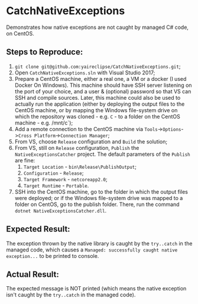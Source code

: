 # CatchNativeExceptions

Demonstrates how native exceptions are not caught by managed C# code, on CentOS.

## Steps to Reproduce:

1.  `git clone git@github.com:yaireclipse/CatchNativeExceptions.git`;
2.  Open `CatchNativeExceptions.sln` with Visual Studio 2017;
3.  Prepare a CentOS machine, either a real one, a VM or a docker (I used Docker On Windows). This machine should have SSH server listening on the port of your choice, and a user & (optional) password so that VS can SSH and compile sources. Later, this machine could also be used to actually run the application (either by deploying the output files to the CentOS machine, or by mapping the Windows file-system drive on which the repository was cloned - e.g. `C` - to a folder on the CentOS machine - e.g. /mnt/c`);
4.  Add a remote connection to the CentOS machine via `Tools`->`Options`->`Cross Platform`->`Connection Manager`;
5.  From VS, choose `Release` configuration and `Build` the solution;
6.  From VS, still on `Release` configuration, `Publish` the `NativeExceptionsCatcher` project. The default parameters of the `Publish` are fine:
    1.  `Target Location` - `bin\Release\PublishOutput`;
    2.  `Configuration` - `Release`;
    3.  `Target Framework` - `netcoreapp2.0`;
    4.  `Target Runtime` - `Portable`.
7.  SSH into the CentOS machine, go to the folder in which the output files were deployed; or if the Windows file-system drive was mapped to a folder on CentOS, go to the publish folder. There, run the command `dotnet NativeExceptionsCatcher.dll`.

## Expected Result:

The exception thrown by the native library is caught by the `try..catch` in the managed code, which causes a `Managed: successfully caught native exception...` to be printed to console.

## Actual Result:

The expected message is NOT printed (which means the native exception isn't caught by the `try..catch` in the managed code).
